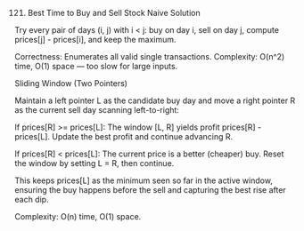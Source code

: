 121. Best Time to Buy and Sell Stock
Naive Solution

Try every pair of days (i, j) with i < j: buy on day i, sell on day j, compute prices[j] - prices[i], and keep the maximum.

Correctness: Enumerates all valid single transactions.
Complexity: O(n^2) time, O(1) space — too slow for large inputs.

Sliding Window (Two Pointers)

Maintain a left pointer L as the candidate buy day and move a right pointer R as the current sell day scanning left-to-right:

If prices[R] >= prices[L]:
The window [L, R] yields profit prices[R] - prices[L]. Update the best profit and continue advancing R.

If prices[R] < prices[L]:
The current price is a better (cheaper) buy. Reset the window by setting L = R, then continue.

This keeps prices[L] as the minimum seen so far in the active window, ensuring the buy happens before the sell and capturing the best rise after each dip.

Complexity: O(n) time, O(1) space.
